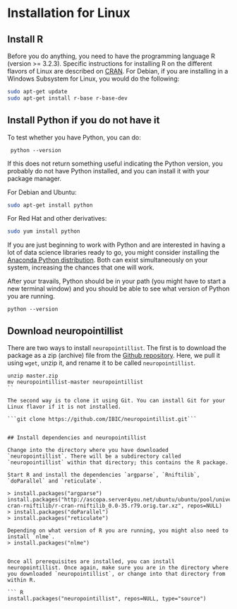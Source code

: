 # Installation for Linux

## Install R 
Before you do anything, you need to have the programming language R (version >= 3.2.3). Specific instructions for installing R on the different flavors of Linux are described on [CRAN](https://cran.r-project.org/bin/linux/). For Debian, if you are installing in a Windows Subsystem for Linux, you would do the following:

``` bash
sudo apt-get update
sudo apt-get install r-base r-base-dev
```
## Install Python if you do not have it

To test whether you have Python, you can do:

``` python --version```

If this does not return something useful indicating the Python version, you probably do not have Python installed, and you can install it with your package manager. 

For Debian and Ubuntu:

``` bash
sudo apt-get install python
```

For Red Hat and other derivatives:

``` bash
sudo yum install python
```

If you are just beginning to work with Python and are interested in having a lot of data science libraries ready to go, you might consider installing the [Anaconda Python distribution](https://www.anaconda.com). Both can exist simultaneously on your system, increasing the chances that one will work.

After your travails, Python should be in your path (you might have to start a new terminal window) and you should be able to see what version of Python you are running.

```python --version```

## Download neuropointillist
There are two ways to install `neuropointillist`. The first is to download the package as a zip (archive) file from the [Github repository](https://github.com/IBIC/neuropointillist). Here, we pull it using `wget`, unzip it, and rename it to be called `neuropointillist`.

```wget https://github.com/IBIC/neuropointillist/archive/master.zip
unzip master.zip
mv neuropointillist-master neuropointillist
``

The second way is to clone it using Git. You can install Git for your Linux flavor if it is not installed.

```git clone https://github.com/IBIC/neuropointillist.git```


## Install dependencies and neuropointillist

Change into the directory where you have downloaded `neuropointillist`. There will be a subdirectory called `neuropointillist` within that directory; this contains the R package. 

Start R and install the dependencies `argparse`, `Rniftilib`, `doParallel` and `reticulate`. 

> install.packages("argparse")
install.packages("http://ascopa.server4you.net/ubuntu/ubuntu/pool/universe/r/r-cran-rniftilib/r-cran-rniftilib_0.0-35.r79.orig.tar.xz", repos=NULL)
> install.packages("doParallel")
> install.packages("reticulate")

Depending on what version of R you are running, you might also need to install `nlme`.
> install.packages("nlme")


Once all prerequisites are installed, you can install neuropointillist. Once again, make sure you are in the directory where you downloaded `neuropointillist`, or change into that directory from within R. 

``` R
install.packages("neuropointillist", repos=NULL, type="source")
```



